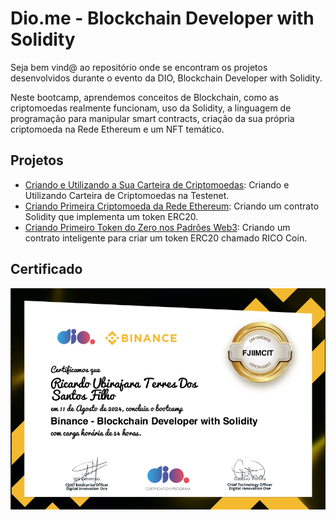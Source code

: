 # Dio.me - Blockchain Developer with Solidity

Seja bem vind@ ao repositório onde se encontram os projetos desenvolvidos durante o evento da DIO, Blockchain Developer with Solidity.

Neste bootcamp, aprendemos conceitos de Blockchain, como as criptomoedas realmente funcionam, uso da Solidity, a linguagem de programação para manipular smart contracts, criação da sua própria criptomoeda na Rede Ethereum e um NFT temático.


## Projetos

* [Criando e Utilizando a Sua Carteira de Criptomoedas](/Criando_Utilizando_Carteira_Criptomoedas/): Criando e Utilizando Carteira de Criptomoedas na Testenet.
* [Criando Primeira Criptomoeda da Rede Ethereum](/Criando_Primeira_Criptomoeda_Rede_Ethereum/): Criando um contrato Solidity que implementa um token ERC20.
* [Criando Primeiro Token do Zero nos Padrões Web3](/Criando_Token_Padrões_Web3/): Criando um contrato inteligente para criar um token ERC20 chamado RICO Coin.

## Certificado

<div align="center">
  <img src="imgs/certificado_blockchain_solidity.png" alt="Certificado Blockchain Developer with Solidity" style="display:block; margin:auto; margin-bottom:20px;">
</div>